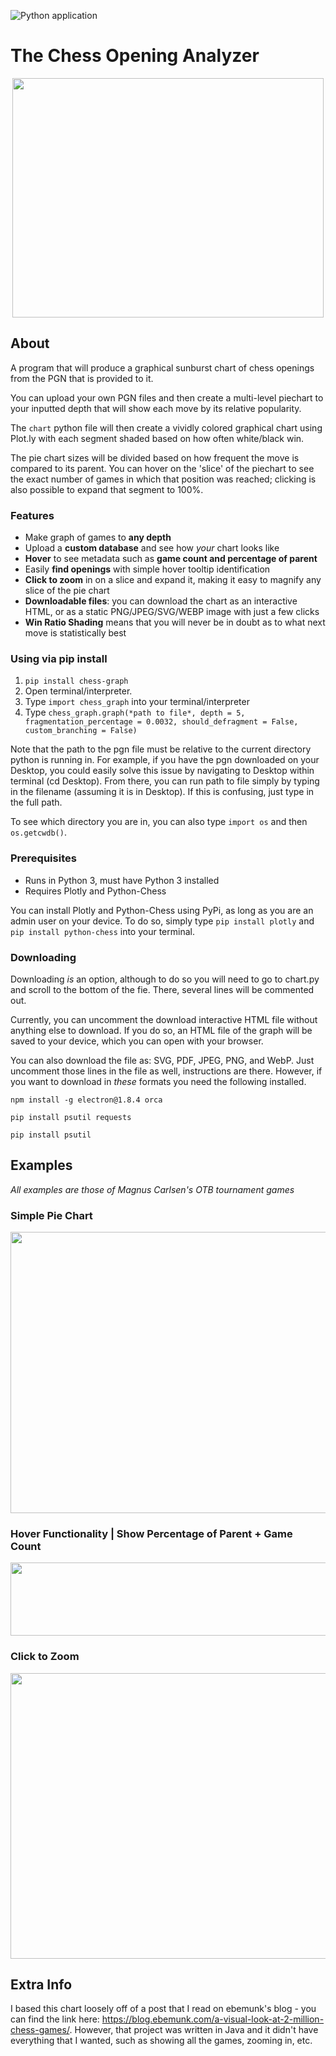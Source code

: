 ![Python application](https://github.com/Destaq/chess_opening_graph/workflows/Python%20application/badge.svg)
# The Chess Opening Analyzer

<p align="center">
  <img width = "498" height = "383" src = "https://github.com/Destaq/opening_analysis/raw/master/images/main_image.png">
 </p>

## About
A program that will produce a graphical sunburst chart of chess openings from the PGN that is provided to it.

You can upload your own PGN files and then create a multi-level piechart to your inputted depth that will show each move by its relative popularity.

The `chart` python file will then create a vividly colored graphical chart using Plot.ly with each segment shaded based on how often white/black win.

The pie chart sizes will be divided based on how frequent the move is compared to its parent. You can hover on the 'slice' of the piechart to see the exact number of games in which that position was reached; clicking is also possible to expand that segment to 100%.

### Features
- Make graph of games to **any depth**
- Upload a **custom database** and see how *your* chart looks like
- **Hover** to see metadata such as **game count and percentage of parent**
- Easily **find openings** with simple hover tooltip identification
- **Click to zoom** in on a slice and expand it, making it easy to magnify any slice of the pie chart
- **Downloadable files**: you can download the chart as an interactive HTML, or as a static PNG/JPEG/SVG/WEBP image with just a few clicks
- **Win Ratio Shading** means that you will never be in doubt as to what next move is statistically best

### Using via pip install
1. `pip install chess-graph`
2. Open terminal/interpreter.
3. Type `import chess_graph` into your terminal/interpreter
4. Type `chess_graph.graph(*path to file*, depth = 5, fragmentation_percentage = 0.0032, should_defragment = False, custom_branching = False)`

Note that the path to the pgn file must be relative to the current directory python is running in. For example, if you have the pgn downloaded on your Desktop, you could easily solve this issue by navigating to Desktop within terminal (cd Desktop). From there, you can run path to file simply by typing in the filename (assuming it is in Desktop). If this is confusing, just type in the full path.

To see which directory you are in, you can also type `import os` and then `os.getcwdb()`.

### Prerequisites
- Runs in Python 3, must have Python 3 installed
- Requires Plotly and Python-Chess

You can install Plotly and Python-Chess using PyPi, as long as you are an admin user on your device. To do so, simply type `pip install plotly` and `pip install python-chess` into your terminal.

### Downloading
Downloading *is* an option, although to do so you will need to go to chart.py and scroll to the bottom of the fie. There, several lines will be commented out.

Currently, you can uncomment the download interactive HTML file without anything else to download. If you do so, an HTML file of the graph will be saved to your device, which you can open with your browser.

You can also download the file as: SVG, PDF, JPEG, PNG, and WebP. Just uncomment those lines in the file as well, instructions are there. However, if you want to download in *these* formats you need the following installed.

`npm install -g electron@1.8.4 orca`

`pip install psutil requests`

`pip install psutil`

## Examples
*All examples are those of Magnus Carlsen's OTB tournament games*
### Simple Pie Chart
<p align="center">
  <img width="700" height="450" src="https://github.com/Destaq/opening_analysis/raw/master/images/random.png">
</p>

### Hover Functionality | Show Percentage of Parent + Game Count
<p align="center">
  <img width = "522" height = "117" src = "https://github.com/Destaq/opening_analysis/raw/master/images/hovering.png">
 </p>

### Click to Zoom
<p align="center">
  <img width = "528" height = "457" src = "https://github.com/Destaq/opening_analysis/raw/master/images/zoom.png">
 </p>

## Extra Info
I based this chart loosely off of a post that I read on ebemunk's blog - you can find the link here: https://blog.ebemunk.com/a-visual-look-at-2-million-chess-games/. However, that project was written in Java and it didn't have everything that I wanted, such as showing all the games, zooming in, etc.
